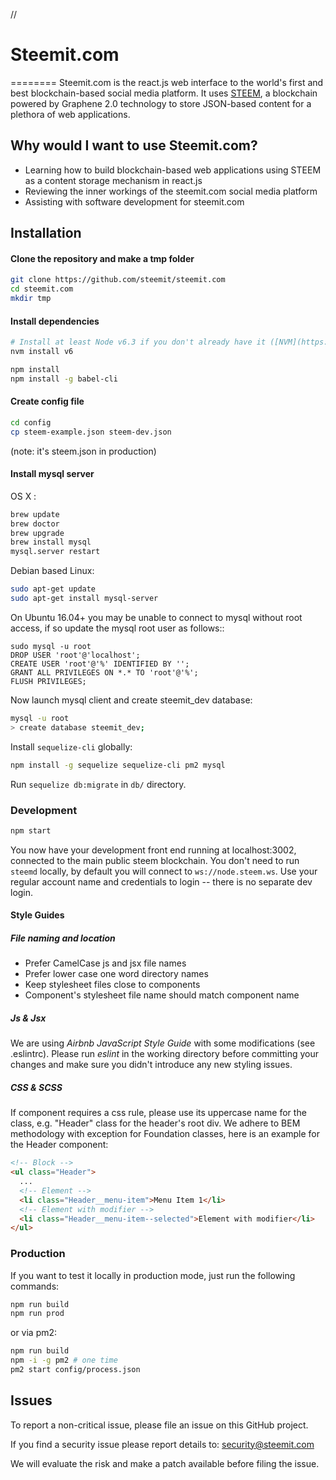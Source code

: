 //
# Steemit.com

========
Steemit.com is the react.js web interface to the world's first and best blockchain-based social media platform.  It uses [STEEM](https://github.com/steemit/steem), a blockchain powered by Graphene 2.0 technology to store JSON-based content for a plethora of web applications.   

## Why would I want to use Steemit.com?
* Learning how to build blockchain-based web applications using STEEM as a content storage mechanism in react.js
* Reviewing the inner workings of the steemit.com social media platform
* Assisting with software development for steemit.com

## Installation

#### Clone the repository and make a tmp folder
```bash
git clone https://github.com/steemit/steemit.com
cd steemit.com
mkdir tmp
```

#### Install dependencies

```bash
# Install at least Node v6.3 if you don't already have it ([NVM](https://github.com/creationix/nvm) recommended)
nvm install v6

npm install
npm install -g babel-cli
```

#### Create config file

```bash
cd config
cp steem-example.json steem-dev.json
```

(note: it's steem.json in production)

#### Install mysql server

OS X :

```bash
brew update
brew doctor
brew upgrade
brew install mysql
mysql.server restart
```

Debian based Linux:

```bash
sudo apt-get update
sudo apt-get install mysql-server
```

On Ubuntu 16.04+ you may be unable to connect to mysql without root access, if
so update the mysql root user as follows::

```
sudo mysql -u root
DROP USER 'root'@'localhost';
CREATE USER 'root'@'%' IDENTIFIED BY '';
GRANT ALL PRIVILEGES ON *.* TO 'root'@'%';
FLUSH PRIVILEGES;
```

Now launch mysql client and create steemit_dev database:
```bash
mysql -u root
> create database steemit_dev;
```

Install `sequelize-cli` globally:

```bash
npm install -g sequelize sequelize-cli pm2 mysql
```

Run `sequelize db:migrate` in `db/` directory.


### Development

```bash
npm start
```

You now have your development front end running at localhost:3002, connected to the main public steem blockchain. You don't need to run ```steemd``` locally, by default you will connect to ```ws://node.steem.ws```.  Use your regular account name and credentials to login -- there is no separate dev login.

#### Style Guides

##### File naming and location

- Prefer CamelCase js and jsx file names
- Prefer lower case one word directory names
- Keep stylesheet files close to components
- Component's stylesheet file name should match component name

##### Js & Jsx
We are using _Airbnb JavaScript Style Guide_ with some modifications (see .eslintrc).
Please run _eslint_ in the working directory before committing your changes and make sure you didn't introduce any new styling issues.

##### CSS & SCSS
If component requires a css rule, please use its uppercase name for the class, e.g. "Header" class for the header's root div.
We adhere to BEM methodology with exception for Foundation classes, here is an example for the Header component:

```html
<!-- Block -->
<ul class="Header">
  ...
  <!-- Element -->
  <li class="Header__menu-item">Menu Item 1</li>
  <!-- Element with modifier -->
  <li class="Header__menu-item--selected">Element with modifier</li>
</ul>
```

### Production

If you want to test it locally in production mode, just run the following commands:

```bash
npm run build
npm run prod
```

or via pm2:

```bash
npm run build
npm -i -g pm2 # one time
pm2 start config/process.json
```


## Issues

To report a non-critical issue, please file an issue on this GitHub project.

If you find a security issue please report details to: security@steemit.com

We will evaluate the risk and make a patch available before filing the issue.
